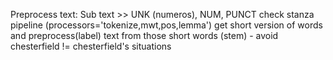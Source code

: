 Preprocess text:
    Sub text >> UNK (numeros), NUM, PUNCT
    check stanza pipeline (processors='tokenize,mwt,pos,lemma')
    get short version of words and preprocess(label) text from those short words (stem)
        - avoid chesterfield != chesterfield's situations